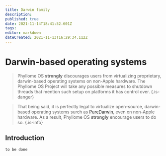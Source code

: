 ```yaml
---
title: Darwin family
description: 
published: true
date: 2021-11-14T18:41:52.601Z
tags: 
editor: markdown
dateCreated: 2021-11-13T16:29:34.112Z
---
```


# Darwin-based operating systems

> Phyllome OS **strongly** discourages users from virtualizing proprietary, darwin-based operating systems on non-Apple hardware. The Phyllome OS Project will take any possible measures to shutdown threads that mention such setup on platforms it has control over.
{.is-danger}

> That being said, it is perfectly legal to virtualize open-source, darwin-based operating systems surch as [PureDarwin](https://www.puredarwin.org/), even on non-Apple hardware. As a result, Phyllome OS **strongly** encourage users to do so.
{.is-info}

## Introduction

`to be done`